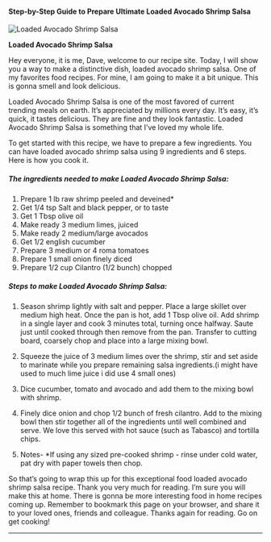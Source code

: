             

#### Step-by-Step Guide to Prepare Ultimate Loaded Avocado Shrimp Salsa

![Loaded Avocado Shrimp Salsa](https://img-global.cpcdn.com/recipes/91e8715385c41cbb/751x532cq70/loaded-avocado-shrimp-salsa-recipe-main-photo.jpg)

**Loaded Avocado Shrimp Salsa**

Hey everyone, it is me, Dave, welcome to our recipe site. Today, I will show you a way to make a distinctive dish, loaded avocado shrimp salsa. One of my favorites food recipes. For mine, I am going to make it a bit unique. This is gonna smell and look delicious.

Loaded Avocado Shrimp Salsa is one of the most favored of current trending meals on earth. It’s appreciated by millions every day. It’s easy, it’s quick, it tastes delicious. They are fine and they look fantastic. Loaded Avocado Shrimp Salsa is something that I’ve loved my whole life.

To get started with this recipe, we have to prepare a few ingredients. You can have loaded avocado shrimp salsa using 9 ingredients and 6 steps. Here is how you cook it.

##### The ingredients needed to make Loaded Avocado Shrimp Salsa:

1.  Prepare 1 lb raw shrimp peeled and deveined\*
2.  Get 1/4 tsp Salt and black pepper, or to taste
3.  Get 1 Tbsp olive oil
4.  Make ready 3 medium limes, juiced
5.  Make ready 2 medium/large avocados
6.  Get 1/2 english cucumber
7.  Prepare 3 medium or 4 roma tomatoes
8.  Prepare 1 small onion finely diced
9.  Prepare 1/2 cup Cilantro (1/2 bunch) chopped

##### Steps to make Loaded Avocado Shrimp Salsa:

1.  Season shrimp lightly with salt and pepper. Place a large skillet over medium high heat. Once the pan is hot, add 1 Tbsp olive oil. Add shrimp in a single layer and cook 3 minutes total, turning once halfway. Saute just until cooked through then remove from the pan. Transfer to cutting board, coarsely chop and place into a large mixing bowl.

3.  Squeeze the juice of 3 medium limes over the shrimp, stir and set aside to marinate while you prepare remaining salsa ingredients.(i might have used to much lime juice i did use 4 small ones)
4.  Dice cucumber, tomato and avocado and add them to the mixing bowl with shrimp.
5.  Finely dice onion and chop 1/2 bunch of fresh cilantro. Add to the mixing bowl then stir together all of the ingredients until well combined and serve. We love this served with hot sauce (such as Tabasco) and tortilla chips.
6.  Notes- \*If using any sized pre-cooked shrimp - rinse under cold water, pat dry with paper towels then chop.

So that’s going to wrap this up for this exceptional food loaded avocado shrimp salsa recipe. Thank you very much for reading. I’m sure you will make this at home. There is gonna be more interesting food in home recipes coming up. Remember to bookmark this page on your browser, and share it to your loved ones, friends and colleague. Thanks again for reading. Go on get cooking!

* * *